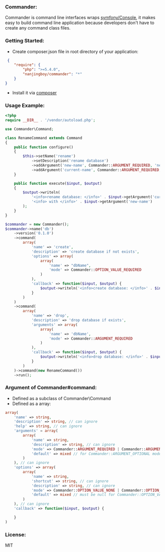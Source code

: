 ### Commander:

Commander is command line interfaces wraps [symfony/Console](https://github.com/symfony/Console), it makes easy to build command line application because developers don't have to create any command class files.

### Getting Started:

* Create composer.json file in root directory of  your application:

```json
 {
    "require": {
        "php": ">=5.4.0",
        "nanjingboy/commander": "*"
    }
}
```
* Install it via [composer](https://getcomposer.org/doc/00-intro.md)


### Usage Example:

```php
<?php
require __DIR__ . '/vendor/autoload.php';

use Commander\Command;

class RenameCommand extends Command
{
    public function configure()
    {
        $this->setName('rename')
            ->setDescription('rename database')
            ->addArgument('new-name', Commander::ARGUMENT_REQUIRED, 'new name of the database')
            ->addArgument('current-name', Commander::ARGUMENT_REQUIRED, 'current name of the database');
    }

    public function execute($input, $output)
    {
        $output->writeln(
            '<info>rename database: </info>' . $input->getArgument('current-name') .
            '<info> with </info>' . $input->getArgument('new-name')
        );
    }
}

$commander = new Commander();
$commander->name('db')
    ->version('0.1.0')
    ->command(
        array(
            'name' => 'create',
            'description' => 'create database if not exists',
            'options' => array(
                array(
                    'name' => "dbName",
                    'mode' => Commander::OPTION_VALUE_REQUIRED
                )
            ),
            'callback' => function($input, $output) {
                $output->writeln('<info>create database: </info>' . $input->getOption('dbName'));
            }
        )
    )
    ->command(
        array(
            'name' => 'drop',
            'description' => 'drop database if exists',
            'arguments' => array(
                array(
                    'name' => 'dbName',
                    'mode' => Commander::ARGUMENT_REQUIRED
                )
            ),
            'callback' => function($input, $output) {
                $output->writeln('<info>drop database: </info>' . $input->getArgument('dbName'));
            }
        )
    )->command(new RenameCommand())
    ->run();
```

### Argument of Commander#command:

* Defined as a subclass of Commander\Command
* Defined as a array:

```php
array(
    'name' => string,
    'description' => string, // can ignore
    'help' => string, // can ignore
    'arguments' = array(
        array(
            'name' => string,
            'description' => string, // can ignore
            'mode' => Commander::ARGUMENT_REQUIRED | Commander::ARGUMENT_OPTIONAL, // default Commander::CARGUMENT_OPTIONAL
            'default' => mixed // for Commander::ARGUMENT_OPTIONAL mode only
        )
    ), // can ignore
    'options' => array(
        array(
            'name' => string,
            'shortcut' => string, // can ignore
            'description' => string, // can ignore
            'mode' => Commander::OPTION_VALUE_NONE | Commander::OPTION_VALUE_REQUIRED | Commander::OPTION_VALUE_OPTIONAL | Commander::OPTION_VALUE_IS_ARRAY, // default Commander::OPTION_VALUE_OPTIONAL
            'default' => mixed // must be null for Commander::OPTION_VALUE_REQUIRED or Commander::OPTION_VALUE_NONE
        )
    ), // can ignore
    'callback' => function($input, $output) {

    }
)
```

### License:
MIT
